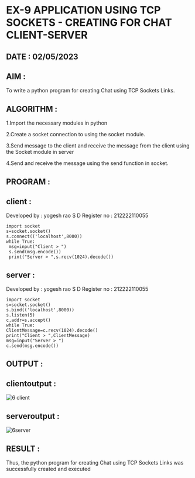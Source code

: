 # EX-9 APPLICATION USING TCP SOCKETS - CREATING FOR CHAT CLIENT-SERVER

## DATE : 02/05/2023

## AIM :
To write a python program for creating Chat using TCP Sockets Links.

## ALGORITHM :

1.Import the necessary modules in python

2.Create a socket connection to using the socket module.

3.Send message to the client and receive the message from the client using the Socket module in server

4.Send and receive the message using the send function in socket.

## PROGRAM :
## client :
Developed by : yogesh rao S D
Register no : 212222110055
```
import socket
s=socket.socket()
s.connect(('localhost',8000))
while True:
 msg=input("Client > ")
 s.send(msg.encode())
 print("Server > ",s.recv(1024).decode())
 ```
## server :
Developed by : yogesh rao S D
Register no : 212222110055
```
import socket
s=socket.socket()
s.bind(('localhost',8000))
s.listen(5)
c,addr=s.accept()
while True:
ClientMessage=c.recv(1024).decode()
print("Client > ",ClientMessage)
msg=input("Server > ")
c.send(msg.encode())
```
## OUTPUT :

## clientoutput :

![6 client](https://github.com/yogeshrao05/EX-9/assets/122008288/9e57dddc-7bca-4e77-ae49-cf664b17b11a)


## serveroutput :

![6server](https://github.com/yogeshrao05/EX-9/assets/122008288/58520192-f5c0-4f70-bc97-5ccab3d2f747)


## RESULT :
Thus, the python program for creating Chat using TCP Sockets Links was successfully created and executed
